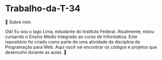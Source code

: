 # Trabalho-da-T-34
👋 Sobre mim

Olá! Eu sou o Iago Lima, estudante do Instituto Federal. Atualmente, estou cursando o Ensino Médio Integrado ao curso de Informática. Este repositório foi criado como parte de uma atividade da disciplina de Programação para Web. Aqui você vai encontrar os códigos e projetos que desenvolvi durante as aulas. 🚀
